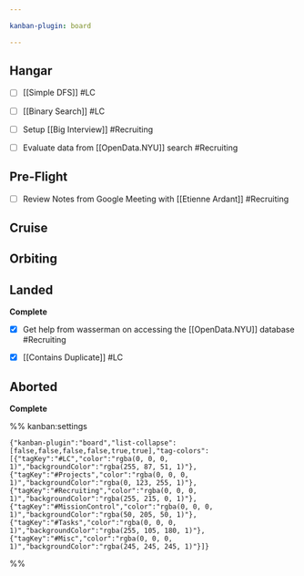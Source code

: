 ```yaml
---

kanban-plugin: board

---
```


## Hangar

- [ ] [[Simple DFS]] #LC
- [ ] [[Binary Search]] #LC
- [ ] Setup [[Big Interview]] #Recruiting
- [ ] Evaluate data from [[OpenData.NYU]] search #Recruiting


## Pre-Flight

- [ ] Review Notes from Google Meeting with [[Etienne Ardant]] #Recruiting


## Cruise



## Orbiting



## Landed

**Complete**
- [x] Get help from wasserman on accessing the [[OpenData.NYU]] database #Recruiting
- [x] [[Contains Duplicate]] #LC


## Aborted

**Complete**




%% kanban:settings
```
{"kanban-plugin":"board","list-collapse":[false,false,false,false,true,true],"tag-colors":[{"tagKey":"#LC","color":"rgba(0, 0, 0, 1)","backgroundColor":"rgba(255, 87, 51, 1)"},{"tagKey":"#Projects","color":"rgba(0, 0, 0, 1)","backgroundColor":"rgba(0, 123, 255, 1)"},{"tagKey":"#Recruiting","color":"rgba(0, 0, 0, 1)","backgroundColor":"rgba(255, 215, 0, 1)"},{"tagKey":"#MissionControl","color":"rgba(0, 0, 0, 1)","backgroundColor":"rgba(50, 205, 50, 1)"},{"tagKey":"#Tasks","color":"rgba(0, 0, 0, 1)","backgroundColor":"rgba(255, 105, 180, 1)"},{"tagKey":"#Misc","color":"rgba(0, 0, 0, 1)","backgroundColor":"rgba(245, 245, 245, 1)"}]}
```
%%